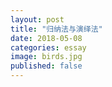 ```yaml
---
layout: post
title: "归纳法与演绎法"
date: 2018-05-08
categories: essay
image: birds.jpg
published: false
---
```


